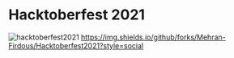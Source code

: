# Hacktoberfest 2021
![hacktoberfest2021](https://user-images.githubusercontent.com/78488673/137143376-6d37feea-f5a2-40d5-a1ff-a5f479c5306b.png)
https://img.shields.io/github/forks/Mehran-Firdous/Hacktoberfest2021?style=social

